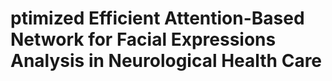 # ptimized Efficient Attention-Based Network for Facial Expressions Analysis in Neurological Health Care
